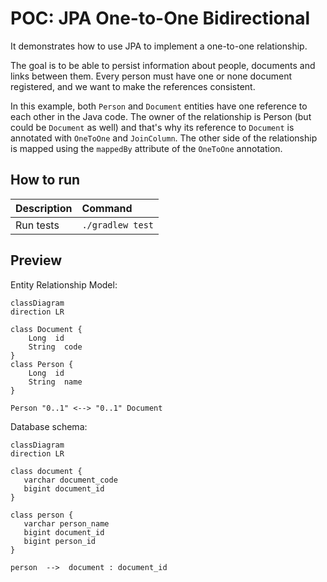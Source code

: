# POC: JPA One-to-One Bidirectional

It demonstrates how to use JPA to implement a one-to-one relationship.

The goal is to be able to persist information about people, documents and links between them. Every person must have one
or none document registered, and we want to make the references consistent.

In this example, both `Person` and `Document` entities have one reference to each other in the Java code. The owner of
the relationship is Person (but could be `Document` as well) and that's why its reference to `Document` is annotated
with `OneToOne` and `JoinColumn`. The other side of the relationship is mapped using the `mappedBy` attribute of
the `OneToOne` annotation.

## How to run

| Description | Command          |
|:------------|:-----------------|
| Run tests   | `./gradlew test` |

## Preview

Entity Relationship Model:

```mermaid
classDiagram
direction LR

class Document {
    Long  id
    String  code
}
class Person {
    Long  id
    String  name
}

Person "0..1" <--> "0..1" Document
```

Database schema:

```mermaid
classDiagram
direction LR

class document {
   varchar document_code
   bigint document_id
}

class person {
   varchar person_name
   bigint document_id
   bigint person_id
}

person  -->  document : document_id
```